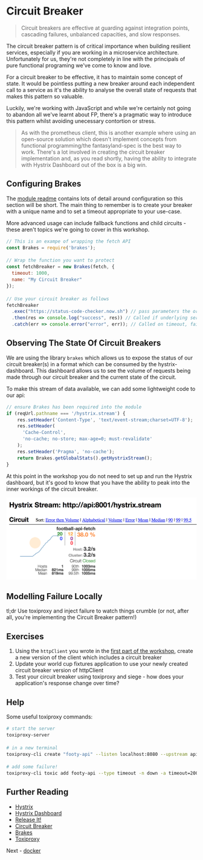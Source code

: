 # Circuit Breaker

> Circuit breakers are effective at guarding against integration points, cascading failures, unbalanced capacities, and slow responses.

The circuit breaker pattern is of critical importance when building resilient services, especially if you are working in a microservice architecture. Unfortunately for us, they're not completely in line with the principals of pure functional programing we've come to know and love.

For a circuit breaker to be effective, it has to maintain some concept of state. It would be pointless putting a new breaker around each independent call to a service as it's the ability to analyse the overall state of requests that makes this pattern so valuable.

Luckily, we're working with JavaScript and while we're certainly not going to abandon all we've learnt about FP, there's a pragmatic way to introduce this pattern whilst avoiding unecessary contortion or stress.

> As with the prometheus client, this is another example where using an open-source solution which doesn't implement concepts from functional programming/the fantasyland-spec is the best way to work. There's a lot involved in creating the circuit breaker implementation and, as you read shortly, having the ability to integrate with Hystrix Dashboard out of the box is a big win.

## Configuring Brakes

The [module readme](https://npmjs.com/package/brakes) contains lots of detail around configuration so this section will be short. The main thing to remember is to create your breaker with a unique name and to set a timeout appropriate to your use-case.

More advanced usage can include fallback functions and child circuits - these aren't topics we're going to cover in this workshop.

```JavaScript
// This is an exampe of wrapping the fetch API
const Brakes = require('brakes');

// Wrap the function you want to protect
const fetchBreaker = new Brakes(fetch, {
  timeout: 1000,
  name: "My Circuit Breaker"
});

// Use your circuit breaker as follows
fetchBreaker
  .exec("https://status-code-checker.now.sh") // pass parameters the original function is expecting
  .then(res => console.log("success", res)) // Called if underlying service is healthy
  .catch(err => console.error("error", err)); // Called on timeout, failure or circuit is open
```

## Observing The State Of Circuit Breakers

We are using the library `brakes` which allows us to expose the status of our circuit breaker(s) in a format which can be consumed by the hystrix-dashboard. This dashboard allows us to see the volume of requests being made through our circuit breaker and the current state of the circuit. 

To make this stream of data available, we can add some lightweight code to our api:

```JavaScript
// ensure Brakes has been required into the module
if (reqUrl.pathname === '/hystrix.stream') {
    res.setHeader('Content-Type', 'text/event-stream;charset=UTF-8');
    res.setHeader(
      'Cache-Control',
      'no-cache; no-store; max-age=0; must-revalidate'
    );
    res.setHeader('Pragma', 'no-cache');
    return Brakes.getGlobalStats().getHystrixStream();
}
```

At this point in the workshop you do not need to set up and run the Hystrix dashboard, but it's good to know that you have the ability to peak into the inner workings of the circuit breaker.

![Hystrix dashboard example](./diagrams/hystrix.png)

## Modelling Failure Locally

tl;dr Use toxiproxy and inject failure to watch things crumble (or not, after all, you're implementing the Circuit Breaker pattern!)

## Exercises

1. Using the `httpClient` you wrote in the [first part of the workshop](./fp-js.md), create a new version of the client which includes a circuit breaker
1. Update your world cup fixtures application to use your newly created circuit breaker version of httpClient
1. Test your circuit breaker using toxiproxy and siege - how does your application's response change over time?

## Help

Some useful toxiproxy commands:

```bash
# start the server
toxiproxy-server

# in a new terminal
toxiproxy-cli create "footy-api" --listen localhost:8080 --upstream api.football-data.org:80

# add some failure!
toxiproxy-cli toxic add footy-api --type timeout -n down -a timeout=2000
```

## Further Reading

* [Hystrix](https://github.com/Netflix/Hystrix)
* [Hystrix Dashboard](https://github.com/Netflix-Skunkworks/hystrix-dashboard/wiki)
* [Release It!](https://pragprog.com/book/mnee2/release-it-second-edition)
* [Circuit Breaker](https://martinfowler.com/bliki/CircuitBreaker.html)
* [Brakes](https://npmjs.com/package/brakes)
* [Toxiproxy](https://github.com/Shopify/toxiproxy)

Next - [docker](./docker.md)
